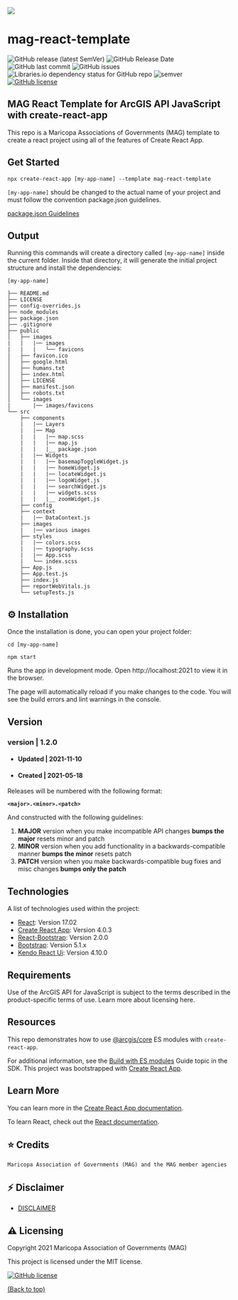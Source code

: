 ![](http://geo.azmag.gov/maps/readonaz/app/resources/img/maglogo_black.png)

# mag-react-template

![GitHub release (latest SemVer)](https://img.shields.io/github/v/release/AZMAG/mag-react-template?style=flat-square)
![GitHub Release Date](https://img.shields.io/github/release-date/AZMAG/mag-react-template?style=flat-square)
![GitHub last commit](https://img.shields.io/github/last-commit/AZMAG/mag-react-template?style=flat-square)
![GitHub issues](https://img.shields.io/github/issues-raw/AZMAG/mag-react-template?style=flat-square)
![Libraries.io dependency status for GitHub repo](https://img.shields.io/librariesio/github/AZMAG/mag-react-template?style=flat-square)
![semver](https://img.shields.io/badge/semver-2.0.0-blue?style=flat-square)
[![GitHub license](https://img.shields.io/github/license/AZMAG/mag-react-template?style=flat-square)](https://github.com/AZMAG/mag-react-template/blob/main/LICENSE)

## MAG React Template for ArcGIS API JavaScript with create-react-app

This repo is a Maricopa Associations of Governments (MAG) template to create a react project using all of the features of Create React App.

## Get Started

```
npx create-react-app [my-app-name] --template mag-react-template
```

`[my-app-name]` should be changed to the actual name of your project and must follow the convention package.json guidelines.

[package.json Guidelines](https://docs.npmjs.com/cli/v7/configuring-npm/package-json)

## Output

Running this commands will create a directory called `[my-app-name]` inside the current folder. Inside that directory, it will generate the initial project structure and install the dependencies:

```
[my-app-name]

├── README.md
├── LICENSE
├── config-overrides.js
├── node_modules
├── package.json
├── .gitignore
├── public
│   ├── images
|   |   |── images
|   |   |   └── favicons
│   ├── favicon.ico
│   ├── google.html
│   ├── humans.txt
│   ├── index.html
│   ├── LICENSE
│   ├── manifest.json
│   ├── robots.txt
│   └── images
|       |── images/favicons
└── src
    ├── components
    |   |── Layers
    |   |── Map
    |   |   |── map.scss
    |   |   |── map.js
    |   |   |__ package.json
    |   |── Widgets
    |   |   |── basemapToggleWidget.js
    |   |   |── homeWidget.js
    |   |   |── locateWidget.js
    |   |   |── logoWidget.js
    |   |   |── searchWidget.js
    |   |   |── widgets.scss
    |   |   |__ zoomWidget.js
    ├── config
    ├── context
    |   |── DataContext.js
    ├── images
    |   |── various images
    ├── styles
    |   |── colors.scss
    |   |── typography.scss
    |   |── App.scss
    |   └── index.scss
    ├── App.js
    ├── App.test.js
    ├── index.js
    ├── reportWebVitals.js
    └── setupTests.js
```

## :gear: Installation

Once the installation is done, you can open your project folder:

```
cd [my-app-name]
```

```
npm start
```

Runs the app in development mode. Open http://localhost:2021 to view it in the browser.

The page will automatically reload if you make changes to the code. You will see the build errors and lint warnings in the console.

## Version

### version | 1.2.0

- #### Updated | 2021-11-10
- #### Created | 2021-05-18

Releases will be numbered with the following format:

**`<major>.<minor>.<patch>`**

And constructed with the following guidelines:

1. **MAJOR** version when you make incompatible API changes **bumps the major** resets minor and patch
2. **MINOR** version when you add functionality in a backwards-compatible manner **bumps the minor** resets patch
3. **PATCH** version when you make backwards-compatible bug fixes and misc changes **bumps only the patch**

## Technologies

A list of technologies used within the project:

- [React](https://reactjs.org/): Version 17.02
- [Create React App](https://github.com/facebook/create-react-app): Version 4.0.3
- [React-Bootstrap](https://react-bootstrap.github.io/): Version 2.0.0
- [Bootstrap](https://getbootstrap.com/): Version 5.1.x
- [Kendo React Ui](https://www.telerik.com/kendo-react-ui/): Version 4.10.0

## Requirements

Use of the ArcGIS API for JavaScript is subject to the terms described in the product-specific terms of use. Learn more about licensing here.

## Resources

This repo demonstrates how to use [@arcgis/core](https://www.npmjs.com/package/@arcgis/core) ES modules with `create-react-app`.

For additional information, see the [Build with ES modules](https://developers.arcgis.com/javascript/latest/es-modules/) Guide topic in the SDK.
This project was bootstrapped with [Create React App](https://github.com/facebook/create-react-app).

## Learn More

You can learn more in the [Create React App documentation](https://facebook.github.io/create-react-app/docs/getting-started).

To learn React, check out the [React documentation](https://reactjs.org/).

## :star: Credits

`Maricopa Association of Governments (MAG) and the MAG member agencies`

## :zap: Disclaimer

- [DISCLAIMER](DISCLAIMER.md)

## :warning: Licensing

Copyright 2021 Maricopa Association of Governments (MAG)

This project is licensed under the MIT license.

[![GitHub license](https://img.shields.io/github/license/AZMAG/mag-react-template?style=flat-square)](https://github.com/AZMAG/mag-react-template/blob/main/LICENSE)

[(Back to top)](#Get-Started)
